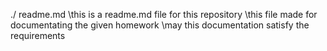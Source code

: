 ./ readme.md
   \\this is a readme.md file for this repository 
   \\this file made for documentating the given homework
   \\may this documentation satisfy the requirements 
